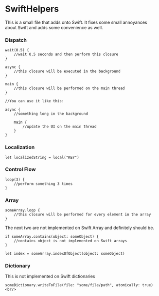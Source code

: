 SwiftHelpers
============

This is a small file that adds onto Swift. It fixes some small annoyances about Swift and adds some convenience as well. 


### Dispatch ###
```
wait(0.5) {
    //wait 0.5 seconds and then perform this closure
}
```

```
async {
    //this closure will be executed in the background
}
```

```
main {
    //this closure will be performed on the main thread
}

//You can use it like this:

async {
    //something long in the background 

    main {
        //update the UI on the main thread
    }
}
```

### Localization ###

```
let localizedString = local("KEY")
```

### Control Flow ###

```
loop(3) {
    //perform something 3 times
}
```

### Array ###

```
someArray.loop {
    //this closure will be performed for every element in the array
}
```

The next two are not implemented on Swift Array and definitely should be.
```
if someArray.contains(object: someObject) {
    //contains object is not implemented on Swift arrays
}
```

```
let index = someArray.indexOfObject(object: someObject)
```

### Dictionary ###

This is not implemented on Swift dictionaries
```
someDictionary.writeToFile(file: "some/file/path", atomically: true)<br/>
```